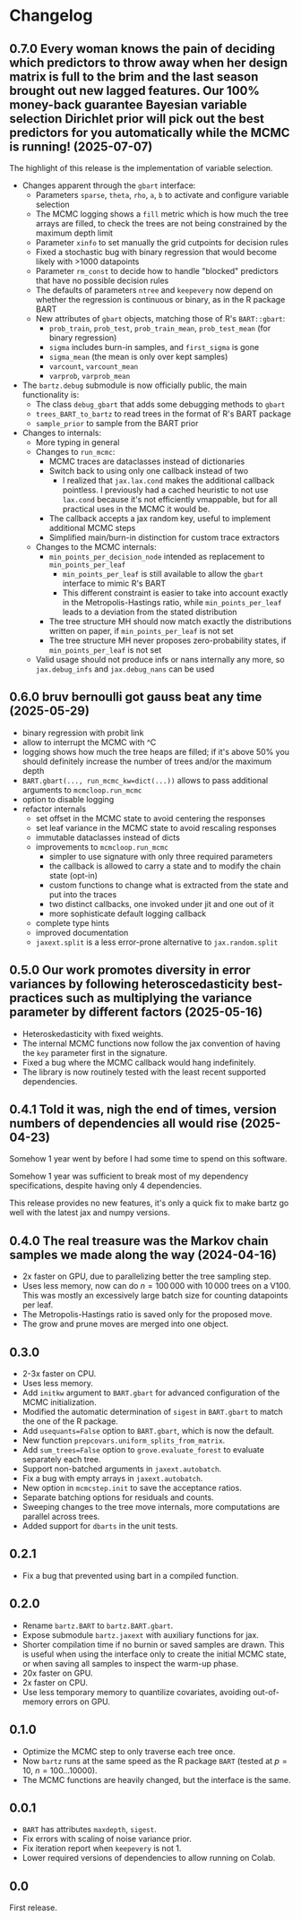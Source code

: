 <!--
bartz/docs/changelog.md

Copyright (c) 2024-2025, Giacomo Petrillo

This file is part of bartz.

Permission is hereby granted, free of charge, to any person obtaining a copy
of this software and associated documentation files (the "Software"), to deal
in the Software without restriction, including without limitation the rights
to use, copy, modify, merge, publish, distribute, sublicense, and/or sell
copies of the Software, and to permit persons to whom the Software is
furnished to do so, subject to the following conditions:

The above copyright notice and this permission notice shall be included in all
copies or substantial portions of the Software.

THE SOFTWARE IS PROVIDED "AS IS", WITHOUT WARRANTY OF ANY KIND, EXPRESS OR
IMPLIED, INCLUDING BUT NOT LIMITED TO THE WARRANTIES OF MERCHANTABILITY,
FITNESS FOR A PARTICULAR PURPOSE AND NONINFRINGEMENT. IN NO EVENT SHALL THE
AUTHORS OR COPYRIGHT HOLDERS BE LIABLE FOR ANY CLAIM, DAMAGES OR OTHER
LIABILITY, WHETHER IN AN ACTION OF CONTRACT, TORT OR OTHERWISE, ARISING FROM,
OUT OF OR IN CONNECTION WITH THE SOFTWARE OR THE USE OR OTHER DEALINGS IN THE
SOFTWARE.
-->

<!-- This changelog is written in Markdown and without line splits to make it
  copy-pastable to github releases. -->


# Changelog


## 0.7.0 Every woman knows the pain of deciding which predictors to throw away when her design matrix is full to the brim and the last season brought out new lagged features. Our 100% money-back guarantee Bayesian variable selection Dirichlet prior will pick out the best predictors for you automatically while the MCMC is running! (2025-07-07)

The highlight of this release is the implementation of variable selection.

* Changes apparent through the `gbart` interface:
  * Parameters `sparse`, `theta`, `rho`, `a`, `b` to activate and configure variable selection
  * The MCMC logging shows a `fill` metric which is how much the tree arrays are filled, to check the trees are not being constrained by the maximum depth limit
  * Parameter `xinfo` to set manually the grid cutpoints for decision rules
  * Fixed a stochastic bug with binary regression that would become likely with >1000 datapoints
  * Parameter `rm_const` to decide how to handle "blocked" predictors that have no possible decision rules
  * The defaults of parameters `ntree` and `keepevery` now depend on whether the regression is continuous or binary, as in the R package BART
  * New attributes of `gbart` objects, matching those of R's `BART::gbart`:
    * `prob_train`, `prob_test`, `prob_train_mean`, `prob_test_mean` (for binary regression)
    * `sigma` includes burn-in samples, and `first_sigma` is gone
    * `sigma_mean` (the mean is only over kept samples)
    * `varcount`, `varcount_mean`
    * `varprob`, `varprob_mean`
* The `bartz.debug` submodule is now officially public, the main functionality is:
  * The class `debug_gbart` that adds some debugging methods to `gbart`
  * `trees_BART_to_bartz` to read trees in the format of R's BART package
  * `sample_prior` to sample from the BART prior
* Changes to internals:
  * More typing in general
  * Changes to `run_mcmc`:
    * MCMC traces are dataclasses instead of dictionaries
    * Switch back to using only one callback instead of two
      * I realized that `jax.lax.cond` makes the additional callback pointless. I previously had a cached heuristic to not use `lax.cond` because it's not efficiently vmappable, but for all practical uses in the MCMC it would be.
    * The callback accepts a jax random key, useful to implement additional MCMC steps
    * Simplified main/burn-in distinction for custom trace extractors
  * Changes to the MCMC internals:
    * `min_points_per_decision_node` intended as replacement to `min_points_per_leaf`
      * `min_points_per_leaf` is still available to allow the `gbart` interface to mimic R's BART
      * This different constraint is easier to take into account exactly in the Metropolis-Hastings ratio, while `min_points_per_leaf` leads to a deviation from the stated distribution
    * The tree structure MH should now match exactly the distributions written on paper, if `min_points_per_leaf` is not set
    * The tree structure MH never proposes zero-probability states, if `min_points_per_leaf` is not set
  * Valid usage should not produce infs or nans internally any more, so `jax.debug_infs` and `jax.debug_nans` can be used


## 0.6.0 bruv bernoulli got gauss beat any time (2025-05-29)

* binary regression with probit link
* allow to interrupt the MCMC with ^C
* logging shows how much the tree heaps are filled; if it's above 50% you should definitely increase the number of trees and/or the maximum depth
* `BART.gbart(..., run_mcmc_kw=dict(...))` allows to pass additional arguments to `mcmcloop.run_mcmc`
* option to disable logging
* refactor internals
  * set offset in the MCMC state to avoid centering the responses
  * set leaf variance in the MCMC state to avoid rescaling responses
  * immutable dataclasses instead of dicts
  * improvements to `mcmcloop.run_mcmc`
    * simpler to use signature with only three required parameters
    * the callback is allowed to carry a state and to modify the chain state (opt-in)
    * custom functions to change what is extracted from the state and put into the traces
    * two distinct callbacks, one invoked under jit and one out of it
    * more sophisticate default logging callback
  * complete type hints
  * improved documentation
  * `jaxext.split` is a less error-prone alternative to `jax.random.split`


## 0.5.0 Our work promotes diversity in error variances by following heteroscedasticity best-practices such as multiplying the variance parameter by different factors (2025-05-16)

* Heteroskedasticity with fixed weights.
* The internal MCMC functions now follow the jax convention of having the `key` parameter first in the signature.
* Fixed a bug where the MCMC callback would hang indefinitely.
* The library is now routinely tested with the least recent supported dependencies.


## 0.4.1 Told it was, nigh the end of times, version numbers of dependencies all would rise (2025-04-23)

Somehow 1 year went by before I had some time to spend on this software.

Somehow 1 year was sufficient to break most of my dependency specifications, despite having only 4 dependencies.

This release provides no new features, it's only a quick fix to make bartz go well with the latest jax and numpy versions.


## 0.4.0 The real treasure was the Markov chain samples we made along the way (2024-04-16)

* 2x faster on GPU, due to parallelizing better the tree sampling step.
* Uses less memory, now can do $n=100\,000$ with $10\,000$ trees on a V100. This was mostly an excessively large batch size for counting datapoints per leaf.
* The Metropolis-Hastings ratio is saved only for the proposed move.
* The grow and prune moves are merged into one object.


## 0.3.0

* 2-3x faster on CPU.
* Uses less memory.
* Add `initkw` argument to `BART.gbart` for advanced configuration of the MCMC initialization.
* Modified the automatic determination of `sigest` in `BART.gbart` to match the one of the R package.
* Add `usequants=False` option to `BART.gbart`, which is now the default.
* New function `prepcovars.uniform_splits_from_matrix`.
* Add `sum_trees=False` option to `grove.evaluate_forest` to evaluate separately each tree.
* Support non-batched arguments in `jaxext.autobatch`.
* Fix a bug with empty arrays in `jaxext.autobatch`.
* New option in `mcmcstep.init` to save the acceptance ratios.
* Separate batching options for residuals and counts.
* Sweeping changes to the tree move internals, more computations are parallel across trees.
* Added support for `dbarts` in the unit tests.


## 0.2.1

* Fix a bug that prevented using bart in a compiled function.


## 0.2.0

* Rename `bartz.BART` to `bartz.BART.gbart`.
* Expose submodule `bartz.jaxext` with auxiliary functions for jax.
* Shorter compilation time if no burnin or saved samples are drawn. This is useful when using the interface only to create the initial MCMC state, or when saving all samples to inspect the warm-up phase.
* 20x faster on GPU.
* 2x faster on CPU.
* Use less temporary memory to quantilize covariates, avoiding out-of-memory errors on GPU.


## 0.1.0

* Optimize the MCMC step to only traverse each tree once.
* Now `bartz` runs at the same speed as the R package `BART` (tested at $p=10$, $n=100\ldots 10000$).
* The MCMC functions are heavily changed, but the interface is the same.


## 0.0.1

* `BART` has attributes `maxdepth`, `sigest`.
* Fix errors with scaling of noise variance prior.
* Fix iteration report when `keepevery` is not 1.
* Lower required versions of dependencies to allow running on Colab.


## 0.0

First release.
